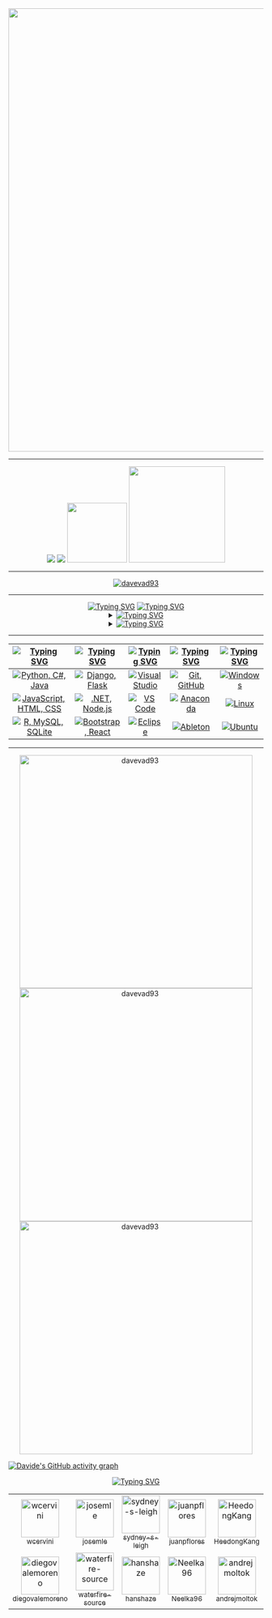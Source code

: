 <div align="center">
  <img src="assets/davevad93.gif" width=875>
  <hr>
  <a href="https://github.com/davevad93"><img src="https://komarev.com/ghpvc/?username=davevad93&color=brightgreen&style=for-the-badge&label=VISUALIZACIONES"/><a/>
  <a href="./LICENSE"><img src="https://img.shields.io/github/license/davevad93/davevad93?style=for-the-badge&color=brightgreen&label=LICENCIA"/></a>
  <a href=README.md><img src="assets/en.svg" width=118></a>
  <a href=README.it.md><img src="assets/it.svg" width=190></a>
  <hr>
  <p align="center"><a href="https://github.com/ryo-ma/github-profile-trophy"><img src="https://github-profile-trophy-davevad93s-projects.vercel.app/?username=davevad93&theme=matrix&rank=-B&column=-1" alt="davevad93"/></a></p>
</div>  

<hr>

<div align="center">
      <a href="https://git.io/typing-svg"><img src="https://readme-typing-svg.herokuapp.com?font=Fira+Code&size=28&duration=7000&pause=1000&color=00FF2B&center=true&vCenter=true&repeat=false&random=false&width=1000&lines=Sobre+mi%3A" alt="Typing SVG"/></a>
      <a href="https://git.io/typing-svg"><img src="https://readme-typing-svg.herokuapp.com?font=Fira+Code&size=15&pause=1000&color=00FF2B&center=true&vCenter=true&multiline=true&repeat=false&random=false&width=1280&height=75&lines=Ex+DJ,+actualmente+desarrollador+fullstack.+Amante+del+heavy+metal+y+de+toda+la+música+anterior+a+los+años+2000,+apasionado+de+la+historia.;“Aquellos+que+no+pueden+recordar+el+pasado+están+condenados+a+repetirlo”." alt="Typing SVG" /></a>

  <details>
    <summary><a href="https://git.io/typing-svg"><img src="https://readme-typing-svg.demolab.com?font=Fira+Code&pause=1000&color=00FF2B&center=true&vCenter=true&multiline=true&repeat=false&random=false&width=850&lines=Repositorios+Destacados:" alt="Typing SVG" /></a></summary>
    
  <!--START_SECTION:top_repos-->
| 📁 Repositorio | ⭐ Estrellas | 🔱 Bifurcaciones |
| --- | --- | --- |
| [davevad93](https://github.com/davevad93/davevad93) | 49 | 23 |
| [rest-countries-django-app](https://github.com/davevad93/rest-countries-django-app) | 19 | 7 |
| [drawdb](https://github.com/davevad93/drawdb) | 11 | 0 |
| [pass-gen](https://github.com/davevad93/pass-gen) | 11 | 6 |
| [20_21_UT2-Actividades-3](https://github.com/davevad93/20_21_UT2-Actividades-3) | 9 | 0 |
<!--END_SECTION:top_repos-->
  
  </details>

  <details>
    <summary><a href="https://git.io/typing-svg"><img src="https://readme-typing-svg.demolab.com?font=Fira+Code&pause=1000&color=00FF2B&center=true&vCenter=true&multiline=true&repeat=false&random=false&width=850&lines=Actividad+Reciente+de+GitHub:" alt="Typing SVG" /></a></summary>
    
  <!--START_SECTION:activity-->
| Actividad Reciente |
| --- |
❌ Cerrado PR [#129](https://github.com/davevad93/pass-gen/pull/129) en [davevad93/pass-gen](https://github.com/davevad93/pass-gen/pull/129)
❌ Cerrado PR [#127](https://github.com/davevad93/pass-gen/pull/127) en [davevad93/pass-gen](https://github.com/davevad93/pass-gen/pull/127)
⬆️ Empujado [2 commit(s)](https://github.com/davevad93/pass-gen/commits) a [davevad93/pass-gen](https://github.com/davevad93/pass-gen)
✔️ Fusionado PR [#126](https://github.com/davevad93/pass-gen/pull/126) en [davevad93/pass-gen](https://github.com/davevad93/pass-gen/pull/126)
🔍 Revisado PR [#126](https://github.com/davevad93/pass-gen/pull/126) en [davevad93/pass-gen](https://github.com/davevad93/pass-gen/pull/126)
⬆️ Empujado [1 commit(s)](https://github.com/davevad93/davevad93/commits) a [davevad93/davevad93](https://github.com/davevad93/davevad93)
❌ Cerrado PR [#123](https://github.com/davevad93/pass-gen/pull/123) en [davevad93/pass-gen](https://github.com/davevad93/pass-gen/pull/123)
❌ Cerrado PR [#124](https://github.com/davevad93/pass-gen/pull/124) en [davevad93/pass-gen](https://github.com/davevad93/pass-gen/pull/124)
⬆️ Empujado [2 commit(s)](https://github.com/davevad93/pass-gen/commits) a [davevad93/pass-gen](https://github.com/davevad93/pass-gen)
✔️ Fusionado PR [#122](https://github.com/davevad93/pass-gen/pull/122) en [davevad93/pass-gen](https://github.com/davevad93/pass-gen/pull/122)
🔍 Revisado PR [#122](https://github.com/davevad93/pass-gen/pull/122) en [davevad93/pass-gen](https://github.com/davevad93/pass-gen/pull/122)
❌ Cerrado PR [#121](https://github.com/davevad93/pass-gen/pull/121) en [davevad93/pass-gen](https://github.com/davevad93/pass-gen/pull/121)
<!--END_SECTION:activity-->
  
  </details>
</div>

<hr>

| [![Typing SVG](https://readme-typing-svg.herokuapp.com?font=Fira+Code&size=25&pause=1000&color=00FF2B&center=true&vCenter=true&repeat=false&random=false&width=300&lines=Lenguajes)](https://git.io/typing-svg) | [![Typing SVG](https://readme-typing-svg.herokuapp.com?font=Fira+Code&size=25&pause=1000&color=00FF2B&center=true&vCenter=true&repeat=false&random=false&width=200&lines=Frameworks)](https://git.io/typing-svg) | [![Typing SVG](https://readme-typing-svg.herokuapp.com?font=Fira+Code&size=25&pause=1000&color=00FF2B&center=true&vCenter=true&repeat=false&random=false&width=200&lines=IDEs)](https://git.io/typing-svg) | [![Typing SVG](https://readme-typing-svg.herokuapp.com?font=Fira+Code&size=25&pause=1000&color=00FF2B&center=true&vCenter=true&repeat=false&random=false&width=200&lines=Herramientas)](https://git.io/typing-svg) | [![Typing SVG](https://readme-typing-svg.herokuapp.com?font=Fira+Code&size=25&pause=1000&color=00FF2B&center=true&vCenter=true&repeat=false&random=false&width=300&lines=Sistemas+Operativos)](https://git.io/typing-svg) |
| ----- | ---- | ---- | ---- | ---- |
| <div align="center"><a href="https://skillicons.dev"><img src="https://skillicons.dev/icons?i=py,cs,java" title="Python, C#, Java"/></a></div> | <div align="center"><a href="https://skillicons.dev"><img src="https://skillicons.dev/icons?i=django,flask" title="Django, Flask"/></a></div>| <div align="center"><a href="https://skillicons.dev"><img src="https://skillicons.dev/icons?i=visualstudio" title="Visual Studio"/></a></div> | <div align="center"><a href="https://skillicons.dev"><img src="https://skillicons.dev/icons?i=git,github" title="Git, GitHub"/></a></div> | <div align="center"><a href="https://skillicons.dev"><img src="https://skillicons.dev/icons?i=windows" title="Windows"/></a></div> |
| <div align="center"><a href="https://skillicons.dev"><img src="https://skillicons.dev/icons?i=js,html,css" title="JavaScript, HTML, CSS"/></a></div> | <div align="center"><a href="https://skillicons.dev"><img src="https://skillicons.dev/icons?i=dotnet,nodejs" title=".NET, Node.js"/></a></div> | <div align="center"><a href="https://skillicons.dev"><img src="https://skillicons.dev/icons?i=vscode" title="VS Code"/></a></div> | <div align="center"><a href="https://skillicons.dev"><img src="https://skillicons.dev/icons?i=anaconda" title="Anaconda"/></a></div> | <div align="center"><a href="https://skillicons.dev"><img src="https://skillicons.dev/icons?i=linux" title="Linux"/></a></div> |
| <div align="center"><a href="https://skillicons.dev"><img src="https://skillicons.dev/icons?i=r,mysql,sqlite" title="R, MySQL, SQLite"/></a></div> | <div align="center"><a href="https://skillicons.dev"><img src="https://skillicons.dev/icons?i=bootstrap,react" title="Bootstrap, React"/></a></div> | <div align="center"><a href="https://skillicons.dev"><img src="https://skillicons.dev/icons?i=eclipse" title="Eclipse"/></a></div> | <div align="center"><a href="https://skillicons.dev"><img src="https://skillicons.dev/icons?i=ableton" title="Ableton"/></a></div> | <div align="center"><a href="https://skillicons.dev"><img src="https://skillicons.dev/icons?i=ubuntu" title="Ubuntu"/></a></div> | 
     
<hr>

<div align="center">
  <a href="https://github.com/anuraghazra/github-readme-stats"><img src="https://github-readme-stats-davevad93s-projects.vercel.app/api/top-langs?username=davevad93&show_icons=true&layout=compact&langs_count=16&title_color=00FF2B&text_color=00FF2B&border_color=00FF2B&theme=chartreuse-dark&locale=es" alt="davevad93" width=460 /></a>
  <br>
  <a href="https://github.com/anuraghazra/github-readme-stats"><img src="https://github-readme-stats-davevad93s-projects.vercel.app/api?username=davevad93&show_icons=true&title_color=00FF2B&text_color=00FF2B&icon_color=00FF2B&border_color=00FF2B&theme=chartreuse-dark&locale=es&show=discussions_answered,prs_merged,reviews&include_all_commits=true" alt="davevad93" width=460 /></a>
  <br>
  <a href="https://github.com/DenverCoder1/github-readme-streak-stats"><img src="https://github-readme-streak-stats-davevad93s-projects.vercel.app/?user=davevad93&&border=00FF2B&stroke=00FF2B&ring=00FF2B&fire=00FF2B&currStreakNum=00FF2B&sideNums=00FF2B&currStreakLabel=00FF2B&sideLabels=00FF2B&dates=00FF2B&theme=chartreuse-dark&locale=es" alt="davevad93" width=460 /></a>
</div>

[![Davide's GitHub activity graph](https://github-readme-activity-graph.vercel.app/graph?username=davevad93&theme=github-compact&bg_color=000000&line=009A22&point=98FB98&color=00FF2B&title_color=00FF2B&area=true&custom_title=Gráfico+de+actividad+en+GitHub+de+Davide+Presti)](https://github.com/ashutosh00710/github-readme-activity-graph)

<div align="center">
      <a href="https://git.io/typing-svg"><img src="https://readme-typing-svg.herokuapp.com?font=Fira+Code&size=28&duration=7000&pause=1000&color=00FF2B&center=true&vCenter=true&repeat=false&random=false&width=1000&lines=Mejores+seguidores%3A" alt="Typing SVG"/></a>
<!--START_SECTION:followers-->
<table>
  <tr><td align="center">
  <a href="https://github.com/wcervini">
    <img src="https://avatars.githubusercontent.com/u/51060" width="75px" alt="wcervini" />
    <br />
    <sub>wcervini</sub>
  </a>
</td>
<td align="center">
  <a href="https://github.com/josemle">
    <img src="https://avatars.githubusercontent.com/u/1214313" width="75px" alt="josemle" />
    <br />
    <sub>josemle</sub>
  </a>
</td>
<td align="center">
  <a href="https://github.com/sydney-s-leigh">
    <img src="https://avatars.githubusercontent.com/u/5788916" width="75px" alt="sydney-s-leigh" />
    <br />
    <sub>sydney-s-leigh</sub>
  </a>
</td>
<td align="center">
  <a href="https://github.com/juanpflores">
    <img src="https://avatars.githubusercontent.com/u/6200135" width="75px" alt="juanpflores" />
    <br />
    <sub>juanpflores</sub>
  </a>
</td>
<td align="center">
  <a href="https://github.com/HeedongKang">
    <img src="https://avatars.githubusercontent.com/u/6754440" width="75px" alt="HeedongKang" />
    <br />
    <sub>HeedongKang</sub>
  </a>
</td>
<td align="center">
  <a href="https://github.com/alexrosepizant">
    <img src="https://avatars.githubusercontent.com/u/7753376" width="75px" alt="alexrosepizant" />
    <br />
    <sub>alexrosepizant</sub>
  </a>
</td>
<td align="center">
  <a href="https://github.com/rationality23">
    <img src="https://avatars.githubusercontent.com/u/11854131" width="75px" alt="rationality23" />
    <br />
    <sub>rationality23</sub>
  </a>
</td>
</tr>
<tr><td align="center">
  <a href="https://github.com/diegovalemoreno">
    <img src="https://avatars.githubusercontent.com/u/15755827" width="75px" alt="diegovalemoreno" />
    <br />
    <sub>diegovalemoreno</sub>
  </a>
</td>
<td align="center">
  <a href="https://github.com/waterfire-source">
    <img src="https://avatars.githubusercontent.com/u/16292334" width="75px" alt="waterfire-source" />
    <br />
    <sub>waterfire-source</sub>
  </a>
</td>
<td align="center">
  <a href="https://github.com/hanshaze">
    <img src="https://avatars.githubusercontent.com/u/17994050" width="75px" alt="hanshaze" />
    <br />
    <sub>hanshaze</sub>
  </a>
</td>
<td align="center">
  <a href="https://github.com/Neelka96">
    <img src="https://avatars.githubusercontent.com/u/20176164" width="75px" alt="Neelka96" />
    <br />
    <sub>Neelka96</sub>
  </a>
</td>
<td align="center">
  <a href="https://github.com/andrejmoltok">
    <img src="https://avatars.githubusercontent.com/u/20362038" width="75px" alt="andrejmoltok" />
    <br />
    <sub>andrejmoltok</sub>
  </a>
</td>
<td align="center">
  <a href="https://github.com/djvelimir">
    <img src="https://avatars.githubusercontent.com/u/20823832" width="75px" alt="djvelimir" />
    <br />
    <sub>djvelimir</sub>
  </a>
</td>
<td align="center">
  <a href="https://github.com/nguyenhoanghai1605">
    <img src="https://avatars.githubusercontent.com/u/21367266" width="75px" alt="nguyenhoanghai1605" />
    <br />
    <sub>nguyenhoanghai1605</sub>
  </a>
</td>
</tr>
</table>

<!--END_SECTION:followers-->

<!--
**davevad93/davevad93** is a ✨ _special_ ✨ repository because its `README.md` (this file) appears on your GitHub profile.

Here are some ideas to get you started:

- 🔭 I’m currently working on ...
- 🌱 I’m currently learning ...
- 👯 I’m looking to collaborate on ...
- 🤔 I’m looking for help with ...
- 💬 Ask me about ...
- 📫 How to reach me: ...
- 😄 Pronouns: ...
- ⚡ Fun fact: ...
-->
